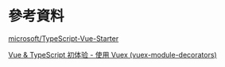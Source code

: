 # 參考資料

[microsoft/TypeScript-Vue-Starter](https://github.com/microsoft/TypeScript-Vue-Starter)

[Vue & TypeScript 初体验 - 使用 Vuex (vuex-module-decorators)](https://juejin.im/post/5dda2a0d6fb9a07a9f72e930)
